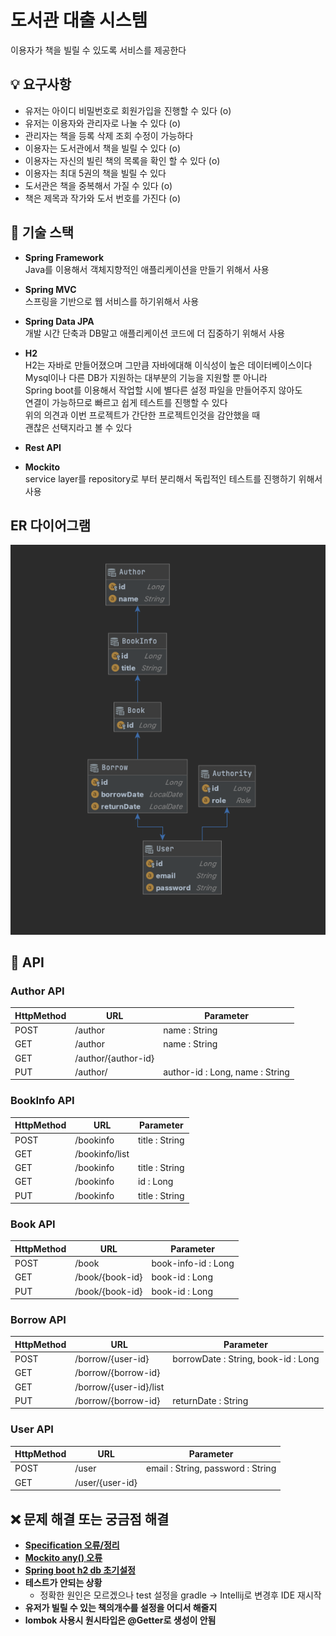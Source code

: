 # 도서관 대출 시스템
이용자가 책을 빌릴 수 있도록 서비스를 제공한다

## 💡 요구사항
- 유저는 아이디 비밀번호로 회원가입을 진행할 수 있다 (o)
- 유저는 이용자와 관리자로 나눌 수 있다 (o)
- 관리자는 책을 등록 삭제 조회 수정이 가능하다 
- 이용자는 도서관에서 책을 빌릴 수 있다 (o)
- 이용자는 자신의 빌린 책의 목록을 확인 할 수 있다 (o)
- 이용자는 최대 5권의 책을 빌릴 수 있다
- 도서관은 책을 중복해서 가질 수 있다 (o)
- 책은 제목과 작가와 도서 번호를 가진다 (o)

## 🔨 기술 스택
- **Spring Framework**  
  Java를 이용해서 객체지향적인 애플리케이션을 만들기 위해서 사용
- **Spring MVC**  
  스프링을 기반으로 웹 서비스를 하기위해서 사용
- **Spring Data JPA**  
  개발 시간 단축과 DB말고 애플리케이션 코드에 더 집중하기 위해서 사용
- **H2**  
  H2는 자바로 만들어졌으며 그만큼 자바에대해 이식성이 높은 데이터베이스이다  
  Mysql이나 다른 DB가 지원하는 대부분의 기능을 지원할 뿐 아니라  
  Spring boot를 이용해서 작업할 시에 별다른 설정 파일을 만들어주지 않아도  
  연결이 가능하므로 빠르고 쉽게 테스트를 진행할 수 있다  
  위의 의견과 이번 프로젝트가 간단한 프로젝트인것을 감안했을 때  
  괜찮은 선택지라고 볼 수 있다
- **Rest API**
  
- **Mockito**  
service layer를 repository로 부터 분리해서 독립적인 테스트를 진행하기 위해서 사용

## ER 다이어그램
![library-ER_Diagram](./img/er_diagram.png)

## 📡 API
### Author API
|HttpMethod|URL|Parameter|
|---|---|---|
|POST|/author|name : String|
|GET|/author|name : String|
|GET|/author/{author-id}||
|PUT|/author/|author-id : Long, name : String|

### BookInfo API
|HttpMethod|URL|Parameter|
|---|---|---|
|POST|/bookinfo|title : String|
|GET|/bookinfo/list||
|GET|/bookinfo|title : String|
|GET|/bookinfo|id : Long|
|PUT|/bookinfo|title : String|

### Book API
|HttpMethod|URL|Parameter|
|---|---|---|
|POST|/book|book-info-id : Long|
|GET|/book/{book-id}|book-id : Long|
|PUT|/book/{book-id}|book-id : Long|

### Borrow API
|HttpMethod|URL|Parameter|
|---|---|---|
|POST|/borrow/{user-id}|borrowDate : String, book-id : Long|
|GET|/borrow/{borrow-id}||
|GET|/borrow/{user-id}/list||
|PUT|/borrow/{borrow-id}|returnDate : String|

### User API
|HttpMethod|URL|Parameter|
|---|---|---|
|POST|/user|email : String, password : String|
|GET|/user/{user-id}||

## ❌ 문제 해결 또는 궁금점 해결
- **[Specification 오류/정리](./img/Specification.pdf)**
- **[Mockito any() 오류](./img/Mockito_.pdf)**
- **[Spring boot h2 db 초기설정](./img/Spring_boot_H2_.pdf)**
- **테스트가 안되는 상황**  
  - 정확한 원인은 모르겠으나 test 설정을 gradle -> Intellij로 변경후 IDE 재시작
- **유저가 빌릴 수 있는 책의개수를 설정을 어디서 해줄지**
- **lombok 사용시 원시타입은 @Getter로 생성이 안됨**